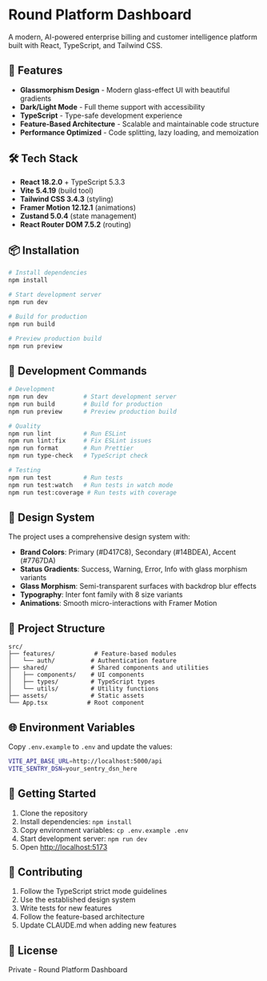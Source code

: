 # Round Platform Dashboard

A modern, AI-powered enterprise billing and customer intelligence platform built with React, TypeScript, and Tailwind CSS.

## 🚀 Features

- **Glassmorphism Design** - Modern glass-effect UI with beautiful gradients
- **Dark/Light Mode** - Full theme support with accessibility
- **TypeScript** - Type-safe development experience
- **Feature-Based Architecture** - Scalable and maintainable code structure
- **Performance Optimized** - Code splitting, lazy loading, and memoization

## 🛠 Tech Stack

- **React 18.2.0** + TypeScript 5.3.3
- **Vite 5.4.19** (build tool)
- **Tailwind CSS 3.4.3** (styling)
- **Framer Motion 12.12.1** (animations)
- **Zustand 5.0.4** (state management)
- **React Router DOM 7.5.2** (routing)

## 📦 Installation

```bash
# Install dependencies
npm install

# Start development server
npm run dev

# Build for production
npm run build

# Preview production build
npm run preview
```

## 🔧 Development Commands

```bash
# Development
npm run dev          # Start development server
npm run build        # Build for production
npm run preview      # Preview production build

# Quality
npm run lint         # Run ESLint
npm run lint:fix     # Fix ESLint issues
npm run format       # Run Prettier
npm run type-check   # TypeScript check

# Testing
npm run test         # Run tests
npm run test:watch   # Run tests in watch mode
npm run test:coverage # Run tests with coverage
```

## 🎨 Design System

The project uses a comprehensive design system with:

- **Brand Colors**: Primary (#D417C8), Secondary (#14BDEA), Accent (#7767DA)
- **Status Gradients**: Success, Warning, Error, Info with glass morphism variants
- **Glass Morphism**: Semi-transparent surfaces with backdrop blur effects
- **Typography**: Inter font family with 8 size variants
- **Animations**: Smooth micro-interactions with Framer Motion

## 📁 Project Structure

```
src/
├── features/           # Feature-based modules
│   └── auth/          # Authentication feature
├── shared/            # Shared components and utilities
│   ├── components/    # UI components
│   ├── types/         # TypeScript types
│   └── utils/         # Utility functions
├── assets/            # Static assets
└── App.tsx           # Root component
```

## 🌐 Environment Variables

Copy `.env.example` to `.env` and update the values:

```bash
VITE_API_BASE_URL=http://localhost:5000/api
VITE_SENTRY_DSN=your_sentry_dsn_here
```

## 🚦 Getting Started

1. Clone the repository
2. Install dependencies: `npm install`
3. Copy environment variables: `cp .env.example .env`
4. Start development server: `npm run dev`
5. Open [http://localhost:5173](http://localhost:5173)

## 📝 Contributing

1. Follow the TypeScript strict mode guidelines
2. Use the established design system
3. Write tests for new features
4. Follow the feature-based architecture
5. Update CLAUDE.md when adding new features

## 📄 License

Private - Round Platform Dashboard